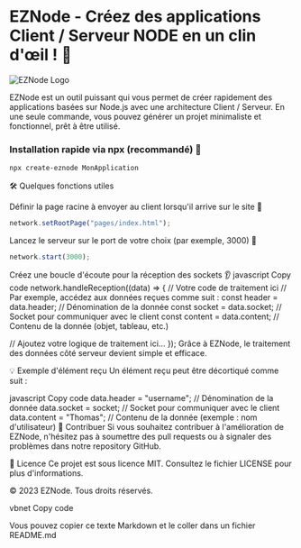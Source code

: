 # EZNode - Créez des applications Client / Serveur NODE en un clin d'œil ! :rocket:

![EZNode Logo](https://image.noelshack.com/fichiers/2023/36/6/1694287497-eznode.png)

EZNode est un outil puissant qui vous permet de créer rapidement des applications basées sur Node.js avec une architecture Client / Serveur. En une seule commande, vous pouvez générer un projet minimaliste et fonctionnel, prêt à être utilisé.

### Installation rapide via npx (recommandé) :rocket:

```bash
npx create-eznode MonApplication
```

:hammer_and_wrench: Quelques fonctions utiles

Définir la page racine à envoyer au client lorsqu'il arrive sur le site :page_with_curl:

```javascript
network.setRootPage("pages/index.html");
```

Lancez le serveur sur le port de votre choix (par exemple, 3000) :rocket:
```javascript
network.start(3000);
```

Créez une boucle d'écoute pour la réception des sockets :ear:
javascript
Copy code
network.handleReception((data) => {
  // Votre code de traitement ici
  // Par exemple, accédez aux données reçues comme suit :
  const header = data.header; // Dénomination de la donnée
  const socket = data.socket; // Socket pour communiquer avec le client
  const content = data.content; // Contenu de la donnée (objet, tableau, etc.)
  
  // Ajoutez votre logique de traitement ici...
});
Grâce à EZNode, le traitement des données côté serveur devient simple et efficace.

:bulb: Exemple d'élément reçu
Un élément reçu peut être décortiqué comme suit :

javascript
Copy code
data.header = "username"; // Dénomination de la donnée
data.socket = socket; // Socket pour communiquer avec le client
data.content = "Thomas"; // Contenu de la donnée (exemple : nom d'utilisateur)
:handshake: Contribuer
Si vous souhaitez contribuer à l'amélioration de EZNode, n'hésitez pas à soumettre des pull requests ou à signaler des problèmes dans notre repository GitHub.

:scroll: Licence
Ce projet est sous licence MIT. Consultez le fichier LICENSE pour plus d'informations.

© 2023 EZNode. Tous droits réservés.

vbnet
Copy code

Vous pouvez copier ce texte Markdown et le coller dans un fichier README.md 
